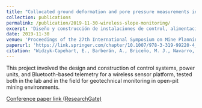 ```yaml
---
title: "Collocated ground deformation and pore pressure measurements in open pit mines: laboratory testing and analysis of wireless sensing platform"
collection: publications
permalink: /publication/2019-11-30-wireless-slope-monitoring/
excerpt: 'Diseño y construcción de instalaciones de control, alimentación y sistemas de telemetría para pruebas en laboratorio y en terreno de un sistema de sensores basados en bluetooth para estabilidad de taludes.'
date: 2019-11-30
venue: 'Proceedings of the 27th International Symposium on Mine Planning and Equipment Selection - MPES 2018'
paperurl: 'https://link.springer.com/chapter/10.1007/978-3-319-99220-4_31'
citation: 'Widzyk-Capehart, E., Barberán, A., Briceño, M. J., Navarro, C., Nguyen, P. M. V., Opazo, C., & Steffen, S. (2019). Collocated ground deformation and pore pressure measurements in open pit mines: laboratory testing and analysis of wireless sensing platform. In Proceedings of the 27th International Symposium on Mine Planning and Equipment Selection-MPES 2018 (pp. 381-391). Springer International Publishing.'
---
```

This project involved the design and construction of control systems, power units, and Bluetooth-based telemetry for a wireless sensor platform, tested both in the lab and in the field for geotechnical monitoring in open-pit mining environments.

[Conference paper link (ResearchGate)](https://www.researchgate.net/profile/Phu-Minh-Vuong-Nguyen/publication/331250797_Collocated_Ground_Deformation_and_Pore_Pressure_Measurements_in_Open_Pit_Mines_Laboratory_Testing_and_Analysis_of_Wireless_Sensing_Platform/links/5cd40efb92851c4eab8cbf22/Collocated-Ground-Deformation-and-Pore-Pressure-Measurements-in-Open-Pit-Mines-Laboratory-Testing-and-Analysis-of-Wireless-Sensing-Platform.pdf)



